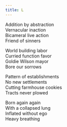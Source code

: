 ```yaml
---
title: L
---
```


Addition by abstraction\
Vernacular inaction\
Bicameral live action\
Friend of sinners

World building labor\
Curried function favor \
Goldie Wilson mayor\
Bore our sorrows

Pattern of establishments\
No new settlements\
Cutting farmhouse cookies\
Tracts never plowed

Born again again\
With a collapsed lung\
Inflated without ego\
Heavy breathing

